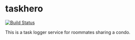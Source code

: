 # taskhero
[![Build Status](https://api.travis-ci.com/marattm/taskhero.svg?branch=develop)](https://travis-ci.com/marattm/taskhero.svg?branch=develop)

This is a task logger service for roommates sharing a condo.

